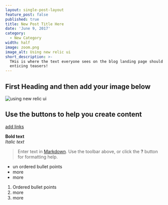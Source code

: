 ```yaml
---
layout: single-post-layout
feature_post: false
published: true
title: New Post Title Here
date: 'June 9, 2017'
category:
  - New Category
width: half
image: zoom.png
image_alt: Using new relic ui
short_description: >-
  THis is where the text everyone sees on the blog landing page should go - the
  enticing teasers!
---
```

## First Heading and then add your image below
![using new relic ui]({{site.baseurl}}/img/zoom.png)

## Use the buttons to help you create content

[add links](edifyedu.com "link")

**Bold text**  
_Italic text_

> Enter text in [Markdown](http://daringfireball.net/projects/markdown/). Use the toolbar above, or click the **?** button for formatting help.

- un ordered bullet points
- more
- more


1. Ordered bullet points
1. more
1. more
